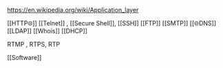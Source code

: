 https://en.wikipedia.org/wiki/Application_layer


[[HTTP🌐]]
[[Telnet]] , [[Secure Shell]], [[SSH]]
[[FTP]]
[[SMTP]]
[[🌐DNS]]
[[LDAP]]
[[Whois]]
[[DHCP]]

RTMP , RTPS, RTP

[[Software]]